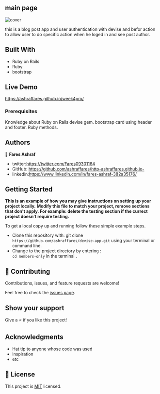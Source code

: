 ## main page
![cover](https://www.awesomescreenshot.com/image/6937882?key=39fc11d2cbb65e31d7211085aa2594a7)



this is a blog post app and user authentication with devise and befor action to allow user to do specific action when he loged in and see post author.

## Built With

- Ruby on Rails
- Ruby
- bootstrap


## Live Demo
https://ashraffares.github.io/week4pro/


### Prerequisites
Knowledge about Ruby on Rails devise gem.
bootstrap card using header and footer.
Ruby methods.


## Authors

👤 **Fares Ashraf** 

- twitter:https://twitter.com/Fares09301164
- GitHub: https://github.com/ashraffares/http-ashraffares.github.io-
- linkedin:https://www.linkedin.com/in/fares-ashraf-382a35176/

## Getting Started

**This is an example of how you may give instructions on setting up your project locally.**
**Modify this file to match your project, remove sections that don't apply. For example: delete the testing section if the currect project doesn't require testing.**


To get a local copy up and running follow these simple example steps.
- Clone this repository with: git clone ```https://github.com/ashraffares/devise-app.git``` using your terminal or command line.
- Change to the project directory by entering : <br>
```cd members-only``` in the terminal .

## 🤝 Contributing

Contributions, issues, and feature requests are welcome!

Feel free to check the [issues page](issues/).

## Show your support

Give a ⭐️ if you like this project!

## Acknowledgments

- Hat tip to anyone whose code was used
- Inspiration
- etc

## 📝 License

This project is [MIT](https://choosealicense.com/licenses/mit/) licensed.

